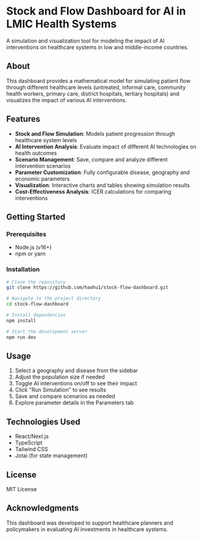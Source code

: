 # Stock and Flow Dashboard for AI in LMIC Health Systems

A simulation and visualization tool for modeling the impact of AI interventions on healthcare systems in low and middle-income countries.

## About

This dashboard provides a mathematical model for simulating patient flow through different healthcare levels (untreated, informal care, community health workers, primary care, district hospitals, tertiary hospitals) and visualizes the impact of various AI interventions.

## Features

- **Stock and Flow Simulation**: Models patient progression through healthcare system levels
- **AI Intervention Analysis**: Evaluate impact of different AI technologies on health outcomes
- **Scenario Management**: Save, compare and analyze different intervention scenarios
- **Parameter Customization**: Fully configurable disease, geography and economic parameters
- **Visualization**: Interactive charts and tables showing simulation results
- **Cost-Effectiveness Analysis**: ICER calculations for comparing interventions

## Getting Started

### Prerequisites

- Node.js (v16+)
- npm or yarn

### Installation

```bash
# Clone the repository
git clone https://github.com/haohu1/stock-flow-dashboard.git

# Navigate to the project directory
cd stock-flow-dashboard

# Install dependencies
npm install

# Start the development server
npm run dev
```

## Usage

1. Select a geography and disease from the sidebar
2. Adjust the population size if needed
3. Toggle AI interventions on/off to see their impact
4. Click "Run Simulation" to see results
5. Save and compare scenarios as needed
6. Explore parameter details in the Parameters tab

## Technologies Used

- React/Next.js
- TypeScript
- Tailwind CSS
- Jotai (for state management)

## License

MIT License

## Acknowledgments

This dashboard was developed to support healthcare planners and policymakers in evaluating AI investments in healthcare systems. 